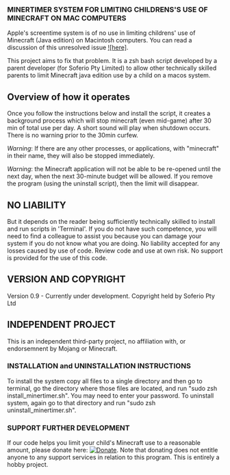 ### MINERTIMER SYSTEM FOR LIMITING CHILDRENS'S USE OF MINECRAFT ON MAC COMPUTERS

Apple's screentime system is of no use in limiting childrens' use of Minecraft (Java edition) on Macintosh computers. You can read a discussion of this unresolved issue [![here]]( https://bugs.mojang.com/browse/MCL-14705?page=com.atlassian.jira.plugin.system.issuetabpanels%3Acomment-tabpanel&showAll=true).

This project aims to fix that problem. It is a zsh bash script developed by a parent developer (for Soferio Pty Limited) to allow other technically skilled parents to limit Minecraft java edition use by a child on a macos system.

## Overview of how it operates

 Once you follow the instructions below and install the script, it creates a background process which will stop minecraft (even mid-game) after 30 min of total use per day. A short sound will play when shutdown occurs. There is no warning prior to the 30min curfew. 

 *Warning*: If there are any other processes, or applications, with "minecraft" in their name, they will also be stopped immediately.

 *Warning*: the Minecraft application will not be able to be re-opened until the next day, when the next 30-minute budget will be allowed. If you remove the program (using the uninstall script), then the limit will disappear.

## NO LIABILITY
But it depends on the reader being sufficiently technically skilled to install and run scripts in 'Terminal'. If you do not have such competence, you will need to find a colleague to assist you because you can damage your system if you do not know what you are doing.
No liability accepted for any losses caused by use of code. Review code and use at own risk. No support is provided for the use of this code.

## VERSION AND COPYRIGHT
Version 0.9 - Currently under development.
Copyright held by Soferio Pty Ltd

## INDEPENDENT PROJECT
This is an independent third-party project, no affiliation with, or endorsemnent by Mojang or Minecraft.

### INSTALLATION and UNINSTALLATION INSTRUCTIONS

To install the system copy all files to a single directory and then go to terminal, go the directory where those files are located, and run "sudo zsh install_minertimer.sh". You may need to enter your password. To uninstall system, again go to that directory and run "sudo zsh uninstall_minertimer.sh".

### SUPPORT FURTHER DEVELOPMENT
If our code helps you limit your child's Minecraft use to a reasonable amount, please donate here:
[![Donate](https://img.shields.io/badge/Donate-Stripe-green.svg)](https://donate.stripe.com/14kaER0xs4L13cI000). Note that donating does not entitle anyone to any support services in relation to this program. This is entirely a hobby project.
